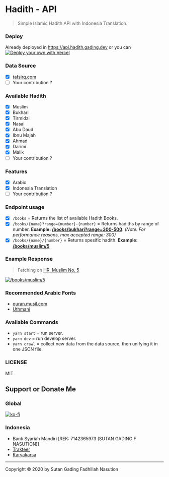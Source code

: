 # Hadith - API

> Simple Islamic Hadith API with Indonesia Translation.

### Deploy
Already deployed in https://api.hadith.gading.dev
or you can [![Deploy your own with Vercel](https://vercel.com/button)](https://vercel.com/new/git/external?repository-url=https%3A%2F%2Fgithub.com%gadingnst%hadith-api)


### Data Source
- [x] [tafsirq.com](https://tafsirq.com/hadits)
- [ ] Your contribution ?

### Available Hadith
- [x] Muslim
- [x] Bukhari
- [x] Tirmidzi
- [x] Nasai
- [x] Abu Daud
- [x] Ibnu Majah
- [x] Ahmad
- [x] Darimi
- [x] Malik
- [ ] Your contribution ?

### Features
- [x] Arabic 
- [x] Indonesia Translation
- [ ] Your contribution ?

### Endpoint usage
- [x] `/books` = Returns the list of available Hadith Books.
- [x] `/books/{name}?range={number}-{number}` = Returns hadiths by range of number. **Example: [/books/bukhari?range=300-500](https://api.hadith.gading.dev/books/bukhari?range=300-500)**. *(Note: For performance reasons, max accepted range: 300)*
- [x] `/books/{name}/{number}` = Returns spesific hadith. **Example: [/books/muslim/5](https://api.hadith.gading.dev/books/muslim/5)**

### Example Response
> Fetching on [HR. Muslim No. 5](https://api.hadith.gading.dev/books/muslim/5)

[![`/books/muslim/5`](https://raw.githubusercontent.com/gadingnst/hadith-api/master/screenshots/example-result.png)](https://raw.githubusercontent.com/gadingnst/hadith-api/master/screenshots/example-result.png)

### Recommended Arabic Fonts 
- [quran.musil.com](http://quran.mursil.com/Web-Print-Publishing-Quran-Text-Graphics-Fonts-and-Downloads/fonts-optimized-for-quran)
- [Uthmani](https://groups.google.com/forum/#!topic/colteachers/Y6iKganK0tQ)

### Available Commands
- `yarn start` = run server.
- `yarn dev` = run develop server.
- `yarn crawl` = collect new data from the data source, then unifying it in one JSON file.

### LICENSE
MIT

## Support or Donate Me

### Global
[![ko-fi](https://www.ko-fi.com/img/githubbutton_sm.svg)](https://ko-fi.com/B0B71P7PB)

### Indonesia
- Bank Syariah Mandiri [REK: 7142365973 (SUTAN GADING F NASUTION)]
- [Trakteer](https://trakteer.id/gadingnst)
- [Karyakarsa](https://karyakarsa.com/gadingnst)

---
Copyright © 2020 by Sutan Gading Fadhillah Nasution
